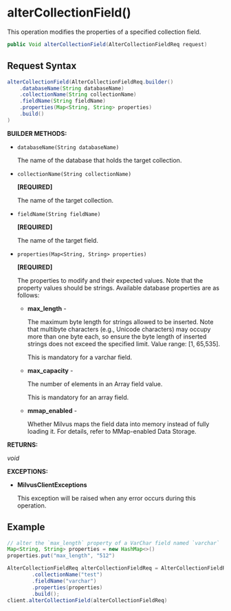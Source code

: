 # alterCollectionField()

This operation modifies the properties of a specified collection field.

```java
public Void alterCollectionField(AlterCollectionFieldReq request)
```

## Request Syntax

```java
alterCollectionField(AlterCollectionFieldReq.builder()
    .databaseName(String databaseName)
    .collectionName(String collectionName)
    .fieldName(String fieldName)
    .properties(Map<String, String> properties)
    .build()
)
```

**BUILDER METHODS:**

- `databaseName(String databaseName)`

    The name of the database that holds the target collection.

- `collectionName(String collectionName)`

    **[REQUIRED]**

    The name of the target collection.

- `fieldName(String fieldName)`

    **[REQUIRED]**

    The name of the target field.

- `properties(Map<String, String> properties)`

    **[REQUIRED]**

    The properties to modify and their expected values. Note that the property values should be strings. Available database properties are as follows:

    - **max_length** -

        The maximum byte length for strings allowed to be inserted. Note that multibyte characters (e.g., Unicode characters) may occupy more than one byte each, so ensure the byte length of inserted strings does not exceed the specified limit. Value range: [1, 65,535].

        This is mandatory for a varchar field.

    - **max_capacity** -

        The number of elements in an Array field value.

        This is mandatory for an array field.

    - **mmap_enabled** -

        Whether Milvus maps the field data into memory instead of fully loading it. For details, refer to MMap-enabled Data Storage.

**RETURNS:**

*void*

**EXCEPTIONS:**

- **MilvusClientExceptions**

    This exception will be raised when any error occurs during this operation.

## Example

```java
// alter the `max_length` property of a VarChar field named `varchar`
Map<String, String> properties = new HashMap<>()
properties.put("max_length", "512")

AlterCollectionFieldReq alterCollectionFieldReq = AlterCollectionFieldReq.builder()
        .collectionName("test")
        .fieldName("varchar")
        .properties(properties)
        .build();
client.alterCollectionField(alterCollectionFieldReq)
```


